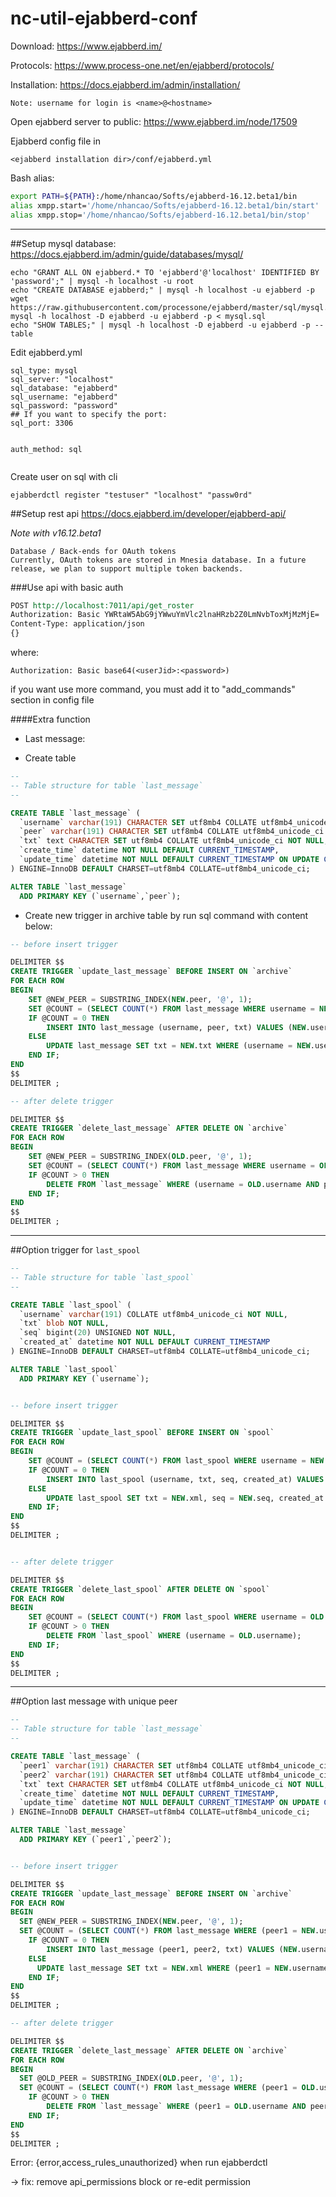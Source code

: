 # nc-util-ejabberd-conf
Download: https://www.ejabberd.im/

Protocols: https://www.process-one.net/en/ejabberd/protocols/

Installation: https://docs.ejabberd.im/admin/installation/

```
Note: username for login is <name>@<hostname>
```
Open ejabberd server to public:
https://www.ejabberd.im/node/17509

Ejabberd config file in 
```
<ejabberd installation dir>/conf/ejabberd.yml
```


Bash alias:
```bash
export PATH=${PATH}:/home/nhancao/Softs/ejabberd-16.12.beta1/bin
alias xmpp.start='/home/nhancao/Softs/ejabberd-16.12.beta1/bin/start'
alias xmpp.stop='/home/nhancao/Softs/ejabberd-16.12.beta1/bin/stop'
```
---------------------------------------------------------------
##Setup mysql database:
https://docs.ejabberd.im/admin/guide/databases/mysql/

```
echo "GRANT ALL ON ejabberd.* TO 'ejabberd'@'localhost' IDENTIFIED BY 'password';" | mysql -h localhost -u root
echo "CREATE DATABASE ejabberd;" | mysql -h localhost -u ejabberd -p
wget https://raw.githubusercontent.com/processone/ejabberd/master/sql/mysql.sql
mysql -h localhost -D ejabberd -u ejabberd -p < mysql.sql
echo "SHOW TABLES;" | mysql -h localhost -D ejabberd -u ejabberd -p --table
```

Edit ejabberd.yml
```
sql_type: mysql
sql_server: "localhost"
sql_database: "ejabberd"
sql_username: "ejabberd"
sql_password: "password"
## If you want to specify the port:
sql_port: 3306


auth_method: sql


```

Create user on sql with cli
```
ejabberdctl register "testuser" "localhost" "passw0rd"
```


##Setup rest api
https://docs.ejabberd.im/developer/ejabberd-api/

*Note with v16.12.beta1*
```
Database / Back-ends for OAuth tokens
Currently, OAuth tokens are stored in Mnesia database. In a future release, we plan to support multiple token backends.
```

###Use api with basic auth
```rest
POST http://localhost:7011/api/get_roster
Authorization: Basic YWRtaW5AbG9jYWwuYmVlc2lnaHRzb2Z0LmNvbToxMjMzMjE=
Content-Type: application/json
{}
```
where: 
```
Authorization: Basic base64(<userJid>:<password>)
```

if you want use more command, you must add it to "add_commands" section in config file


####Extra function
- Last message: 
+ Create table

```sql
--
-- Table structure for table `last_message`
--

CREATE TABLE `last_message` (
  `username` varchar(191) CHARACTER SET utf8mb4 COLLATE utf8mb4_unicode_ci NOT NULL,
  `peer` varchar(191) CHARACTER SET utf8mb4 COLLATE utf8mb4_unicode_ci NOT NULL,
  `txt` text CHARACTER SET utf8mb4 COLLATE utf8mb4_unicode_ci NOT NULL,
  `create_time` datetime NOT NULL DEFAULT CURRENT_TIMESTAMP,
  `update_time` datetime NOT NULL DEFAULT CURRENT_TIMESTAMP ON UPDATE CURRENT_TIMESTAMP
) ENGINE=InnoDB DEFAULT CHARSET=utf8mb4 COLLATE=utf8mb4_unicode_ci;

ALTER TABLE `last_message`
  ADD PRIMARY KEY (`username`,`peer`);
```

+ Create new trigger in archive table by run sql command with content below:

```sql
-- before insert trigger

DELIMITER $$
CREATE TRIGGER `update_last_message` BEFORE INSERT ON `archive`
FOR EACH ROW 
BEGIN
	SET @NEW_PEER = SUBSTRING_INDEX(NEW.peer, '@', 1);
	SET @COUNT = (SELECT COUNT(*) FROM last_message WHERE username = NEW.username AND peer = @NEW_PEER);
    IF @COUNT = 0 THEN
        INSERT INTO last_message (username, peer, txt) VALUES (NEW.username, @NEW_PEER, NEW.txt); 
    ELSE
    	UPDATE last_message SET txt = NEW.txt WHERE (username = NEW.username AND peer = @NEW_PEER);
    END IF;
END
$$
DELIMITER ;

-- after delete trigger

DELIMITER $$
CREATE TRIGGER `delete_last_message` AFTER DELETE ON `archive`
FOR EACH ROW 
BEGIN
	SET @NEW_PEER = SUBSTRING_INDEX(OLD.peer, '@', 1);
	SET @COUNT = (SELECT COUNT(*) FROM last_message WHERE username = OLD.username AND peer = @NEW_PEER);
    IF @COUNT > 0 THEN
        DELETE FROM `last_message` WHERE (username = OLD.username AND peer = @NEW_PEER);
    END IF;
END
$$
DELIMITER ;
```

---

##Option trigger for `last_spool`

```sql
--
-- Table structure for table `last_spool`
--

CREATE TABLE `last_spool` (
  `username` varchar(191) COLLATE utf8mb4_unicode_ci NOT NULL,
  `txt` blob NOT NULL,
  `seq` bigint(20) UNSIGNED NOT NULL,
  `created_at` datetime NOT NULL DEFAULT CURRENT_TIMESTAMP
) ENGINE=InnoDB DEFAULT CHARSET=utf8mb4 COLLATE=utf8mb4_unicode_ci;

ALTER TABLE `last_spool`
  ADD PRIMARY KEY (`username`);


-- before insert trigger

DELIMITER $$
CREATE TRIGGER `update_last_spool` BEFORE INSERT ON `spool`
FOR EACH ROW 
BEGIN
    SET @COUNT = (SELECT COUNT(*) FROM last_spool WHERE username = NEW.username);
    IF @COUNT = 0 THEN
        INSERT INTO last_spool (username, txt, seq, created_at) VALUES (NEW.username, NEW.xml, NEW.seq, NEW.created_at); 
    ELSE
        UPDATE last_spool SET txt = NEW.xml, seq = NEW.seq, created_at = NEW.created_at WHERE (username = NEW.username);
    END IF;
END
$$
DELIMITER ;


-- after delete trigger

DELIMITER $$
CREATE TRIGGER `delete_last_spool` AFTER DELETE ON `spool`
FOR EACH ROW 
BEGIN
    SET @COUNT = (SELECT COUNT(*) FROM last_spool WHERE username = OLD.username);
    IF @COUNT > 0 THEN
        DELETE FROM `last_spool` WHERE (username = OLD.username);
    END IF;
END
$$
DELIMITER ;
```

---
##Option last message with unique peer

```sql
--
-- Table structure for table `last_message`
--

CREATE TABLE `last_message` (
  `peer1` varchar(191) CHARACTER SET utf8mb4 COLLATE utf8mb4_unicode_ci NOT NULL,
  `peer2` varchar(191) CHARACTER SET utf8mb4 COLLATE utf8mb4_unicode_ci NOT NULL,
  `txt` text CHARACTER SET utf8mb4 COLLATE utf8mb4_unicode_ci NOT NULL,
  `create_time` datetime NOT NULL DEFAULT CURRENT_TIMESTAMP,
  `update_time` datetime NOT NULL DEFAULT CURRENT_TIMESTAMP ON UPDATE CURRENT_TIMESTAMP
) ENGINE=InnoDB DEFAULT CHARSET=utf8mb4 COLLATE=utf8mb4_unicode_ci;

ALTER TABLE `last_message`
  ADD PRIMARY KEY (`peer1`,`peer2`);


-- before insert trigger

DELIMITER $$
CREATE TRIGGER `update_last_message` BEFORE INSERT ON `archive`
FOR EACH ROW 
BEGIN
  SET @NEW_PEER = SUBSTRING_INDEX(NEW.peer, '@', 1);
  SET @COUNT = (SELECT COUNT(*) FROM last_message WHERE (peer1 = NEW.username AND peer2 = @NEW_PEER) OR (peer2 = NEW.username AND peer1 = @NEW_PEER));
    IF @COUNT = 0 THEN
        INSERT INTO last_message (peer1, peer2, txt) VALUES (NEW.username, @NEW_PEER, NEW.xml); 
    ELSE
      UPDATE last_message SET txt = NEW.xml WHERE (peer1 = NEW.username AND peer2 = @NEW_PEER) OR (peer2 = NEW.username AND peer1 = @NEW_PEER);
    END IF;
END
$$
DELIMITER ;

-- after delete trigger

DELIMITER $$
CREATE TRIGGER `delete_last_message` AFTER DELETE ON `archive`
FOR EACH ROW 
BEGIN
  SET @OLD_PEER = SUBSTRING_INDEX(OLD.peer, '@', 1);
  SET @COUNT = (SELECT COUNT(*) FROM last_message WHERE (peer1 = OLD.username AND peer2 = @OLD_PEER) OR (peer2 = OLD.username AND peer1 = @OLD_PEER));
    IF @COUNT > 0 THEN
        DELETE FROM `last_message` WHERE (peer1 = OLD.username AND peer2 = @OLD_PEER) OR (peer2 = OLD.username AND peer1 = @OLD_PEER);
    END IF;
END
$$
DELIMITER ;


```



Error:
{error,access_rules_unauthorized}
when run ejabberdctl

-> fix:
remove api_permissions block or re-edit permission







